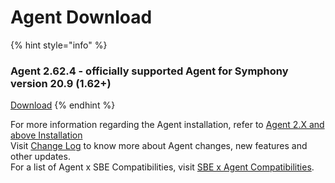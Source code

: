 # Agent Download

{% hint style="info" %}
### Agent 2.62.4 - officially supported Agent for Symphony version 20.9 \(1.62+\)

[Download](%20https://storage.googleapis.com/sym-platform/developers/rest-api/agent-2.62.4.zip)
{% endhint %}

For more information regarding the Agent installation, refer to [Agent 2.X and above Installation](agent-2.x-and-above-installation.md)  
Visit [Change Log](../change-log.md) to know more about Agent changes, new features and other updates.  
For a list of Agent x SBE Compatibilities, visit [SBE x Agent Compatibilities](sbe-x-agent-compatibility-matrix.md).


